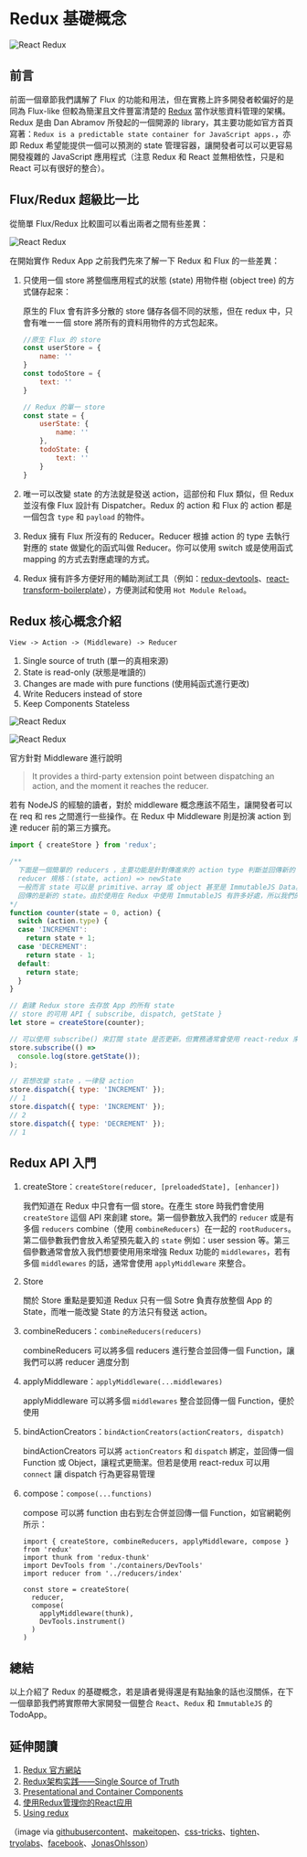 # Redux 基礎概念

![React Redux](./images/redux-logo.png "React Redux")

## 前言
前面一個章節我們講解了 Flux 的功能和用法，但在實務上許多開發者較偏好的是同為 Flux-like 但較為簡潔且文件豐富清楚的 [Redux](http://redux.js.org/index.html) 當作狀態資料管理的架構。Redux 是由 Dan Abramov 所發起的一個開源的 library，其主要功能如官方首頁寫著：`Redux is a predictable state container for JavaScript apps.`，亦即 Redux 希望能提供一個可以預測的 state 管理容器，讓開發者可以可以更容易開發複雜的 JavaScript 應用程式（注意 Redux 和 React 並無相依性，只是和 React 可以有很好的整合）。

## Flux/Redux 超級比一比

從簡單 Flux/Redux 比較圖可以看出兩者之間有些差異：

![React Redux](./images/using-redux-compare.jpg "React Redux")

在開始實作 Redux App 之前我們先來了解一下 Redux 和 Flux 的一些差異：

1. 只使用一個 store 將整個應用程式的狀態 (state) 用物件樹 (object tree) 的方式儲存起來：

	原生的 Flux 會有許多分散的 store 儲存各個不同的狀態，但在 redux 中，只會有唯一一個 store 將所有的資料用物件的方式包起來。

	```javascript
	//原生 Flux 的 store
	const userStore = {
	    name: ''
	}
	const todoStore = {
	    text: ''
	}

	// Redux 的單一 store
	const state = {
	    userState: {
	        name: ''
	    },
	    todoState: {
	        text: ''
	    }
	}
	```

2. 唯一可以改變 state 的方法就是發送 action，這部份和 Flux 類似，但 Redux 並沒有像 Flux 設計有 Dispatcher。Redux 的 action 和 Flux 的 action 都是一個包含 `type` 和 `payload` 的物件。

3. Redux 擁有 Flux 所沒有的 Reducer。Reducer 根據 action 的 type 去執行對應的 state 做變化的函式叫做 Reducer。你可以使用 switch 或是使用函式 mapping 的方式去對應處理的方式。 

4. Redux 擁有許多方便好用的輔助測試工具（例如：[redux-devtools](https://github.com/gaearon/redux-devtools)、[react-transform-boilerplate](https://github.com/gaearon/react-transform-boilerplate)），方便測試和使用 `Hot Module Reload`。

## Redux 核心概念介紹

`View -> Action -> (Middleware) -> Reducer`

1. Single source of truth (單一的真相來源)
2. State is read-only (狀態是唯讀的)
3. Changes are made with pure functions (使用純函式進行更改)
4. Write Reducers instead of store
4. Keep Components Stateless

![React Redux](./images/redux-flowchart.png "React Redux")

![React Redux](./images/react-redux-diagram.png "React Redux")

官方針對 Middleware 進行說明
> It provides a third-party extension point between dispatching an
action, and the moment it reaches the reducer.

若有 NodeJS 的經驗的讀者，對於 middleware 概念應該不陌生，讓開發者可以在 req 和 res 之間進行一些操作。在 Redux 中 Middleware 則是扮演 action 到達 reducer 前的第三方擴充。

```javascript
import { createStore } from 'redux';

/** 
  下面是一個簡單的 reducers ，主要功能是針對傳進來的 action type 判斷並回傳新的 state
  reducer 規格：(state, action) => newState 
  一般而言 state 可以是 primitive、array 或 object 甚至是 ImmutableJS Data。但要留意的是不能修改到原來的 state ，
  回傳的是新的 state。由於使用在 Redux 中使用 ImmutableJS 有許多好處，所以我們的範例 App 也會使用 ImmutableJS 
*/
function counter(state = 0, action) {
  switch (action.type) {
  case 'INCREMENT':
    return state + 1;
  case 'DECREMENT':
    return state - 1;
  default:
    return state;
  }
}

// 創建 Redux store 去存放 App 的所有 state
// store 的可用 API { subscribe, dispatch, getState } 
let store = createStore(counter);

// 可以使用 subscribe() 來訂閱 state 是否更新。但實務通常會使用 react-redux 來串連 React 和 Redux
store.subscribe(() =>
  console.log(store.getState());
);

// 若想改變 state ，一律發 action
store.dispatch({ type: 'INCREMENT' });
// 1
store.dispatch({ type: 'INCREMENT' });
// 2
store.dispatch({ type: 'DECREMENT' });
// 1
```

## Redux API 入門

1. createStore：`createStore(reducer, [preloadedState], [enhancer])`

	我們知道在 Redux 中只會有一個 store。在產生 store 時我們會使用 `createStore` 這個 API 來創建 store。第一個參數放入我們的 `reducer` 或是有多個 `reducers` combine（使用 `combineReducers`）在一起的 `rootRuducers`。第二個參數我們會放入希望預先載入的 `state` 例如：user session 等。第三個參數通常會放入我們想要使用用來增強 Redux 功能的 `middlewares`，若有多個 `middlewares` 的話，通常會使用 `applyMiddleware` 來整合。

2. Store

	關於 Store 重點是要知道 Redux 只有一個 Sotre 負責存放整個 App 的 State，而唯一能改變 State 的方法只有發送 action。

3. combineReducers：`combineReducers(reducers)`

	combineReducers 可以將多個 reducers 進行整合並回傳一個 Function，讓我們可以將 reducer 適度分割

4. applyMiddleware：`applyMiddleware(...middlewares)`	
	
	applyMiddleware 可以將多個 `middlewares` 整合並回傳一個 Function，便於使用

5. bindActionCreators：`bindActionCreators(actionCreators, dispatch)`

	bindActionCreators 可以將 `actionCreators` 和 `dispatch` 綁定，並回傳一個 Function 或 Object，讓程式更簡潔。但若是使用 react-redux 可以用 `connect` 讓 dispatch 行為更容易管理

6. compose：`compose(...functions)`
	
	compose 可以將 function 由右到左合併並回傳一個 Function，如官網範例所示：

	```
	import { createStore, combineReducers, applyMiddleware, compose } from 'redux'
	import thunk from 'redux-thunk'
	import DevTools from './containers/DevTools'
	import reducer from '../reducers/index'

	const store = createStore(
	  reducer,
	  compose(
	    applyMiddleware(thunk),
	    DevTools.instrument()
	  )
	)
	```

## 總結
以上介紹了 Redux 的基礎概念，若是讀者覺得還是有點抽象的話也沒關係，在下一個章節我們將實際帶大家開發一個整合 `React`、`Redux` 和 `ImmutableJS` 的 TodoApp。

## 延伸閱讀
1. [Redux 官方網站](http://redux.js.org/index.html)
2. [Redux架构实践——Single Source of Truth](http://react-china.org/t/redux-single-source-of-truth/5564)
3. [Presentational and Container Components](https://medium.com/@dan_abramov/smart-and-dumb-components-7ca2f9a7c7d0)
4. [使用Redux管理你的React应用](https://github.com/matthew-sun/blog/issues/18)
5. [Using redux](http://www.slideshare.net/JonasOhlsson/using-redux)

（image via [githubusercontent](https://raw.githubusercontent.com/reactjs/redux/master/logo/logo-title-dark.png)、[makeitopen](http://makeitopen.com/static/images/redux_flowchart.png)、[css-tricks](https://css-tricks.com/wp-content/uploads/2016/03/redux-article-3-03.svg)、[tighten](https://blog.tighten.co/assets/img/react-redux-diagram.png)、[tryolabs](http://blog.tryolabs.com/wp-content/uploads/2016/04/redux-simple-f8-diagram.png)、[facebook](https://facebook.github.io/flux/img/flux-simple-f8-diagram-with-client-action-1300w.png)、[JonasOhlsson](http://www.slideshare.net/JonasOhlsson/using-redux)）